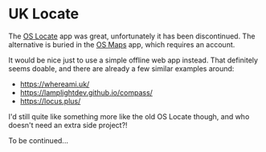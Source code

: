 # UK Locate

The [OS Locate](https://play.google.com/store/apps/details?id=uk.co.ordnancesurvey.oslocate.android) app was great, unfortunately it has been discontinued. The alternative is buried in the [OS Maps](https://play.google.com/store/apps/details?id=uk.co.ordnancesurvey.osmaps) app, which requires an account.

It would be nice just to use a simple offline web app instead. That definitely seems doable, and there are already a few similar examples around:

- https://whereami.uk/
- https://lamplightdev.github.io/compass/
- https://locus.plus/

 I'd still quite like something more like the old OS Locate though, and who doesn't need an extra side project?!

 To be continued...
